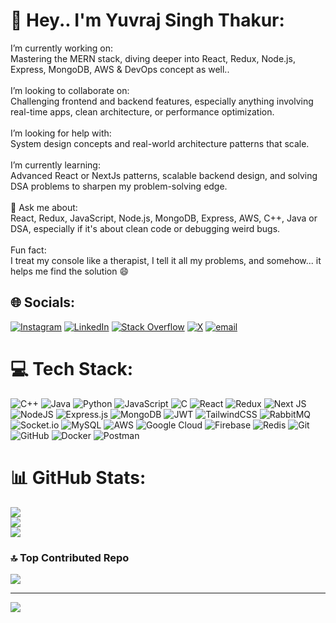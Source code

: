 # 💫 Hey.. I'm Yuvraj Singh Thakur:
 I’m currently working on:  <br>Mastering the MERN stack, diving deeper into React, Redux, Node.js, Express, MongoDB, AWS & DevOps concept as well..<br><br>I’m looking to collaborate on:  <br>Challenging frontend and backend features, especially anything involving real-time apps, clean architecture, or performance optimization.<br><br> I’m looking for help with:  <br>System design concepts and real-world architecture patterns that scale.<br><br> I’m currently learning:  <br>Advanced React or NextJs patterns, scalable backend design, and solving DSA problems to sharpen my problem-solving edge.<br><br>💬 Ask me about:  <br>React, Redux, JavaScript, Node.js, MongoDB, Express, AWS, C++, Java or DSA, especially if it's about clean code or debugging weird bugs.<br><br> Fun fact:  <br>I treat my console like a therapist, I tell it all my problems, and somehow... it helps me find the solution 😄<br>


## 🌐 Socials:
[![Instagram](https://img.shields.io/badge/Instagram-%23E4405F.svg?logo=Instagram&logoColor=white)](https://instagram.com/___.yuviiiii.___) [![LinkedIn](https://img.shields.io/badge/LinkedIn-%230077B5.svg?logo=linkedin&logoColor=white)](https://www.linkedin.com/in/yuvi-thakur/) [![Stack Overflow](https://img.shields.io/badge/-Stackoverflow-FE7A16?logo=stack-overflow&logoColor=white)](https://stackoverflow.com/users/21957757) [![X](https://img.shields.io/badge/X-black.svg?logo=X&logoColor=white)](https://x.com/Yuvraj_S_Thakur) [![email](https://img.shields.io/badge/Email-D14836?logo=gmail&logoColor=white)](mailto:yuvithakur1311@gmail.com) 

# 💻 Tech Stack:
![C++](https://img.shields.io/badge/c++-%2300599C.svg?style=for-the-badge&logo=c%2B%2B&logoColor=white) ![Java](https://img.shields.io/badge/java-%23ED8B00.svg?style=for-the-badge&logo=openjdk&logoColor=white) ![Python](https://img.shields.io/badge/python-3670A0?style=for-the-badge&logo=python&logoColor=ffdd54) ![JavaScript](https://img.shields.io/badge/javascript-%23323330.svg?style=for-the-badge&logo=javascript&logoColor=%23F7DF1E) ![C](https://img.shields.io/badge/c-%2300599C.svg?style=for-the-badge&logo=c&logoColor=white) ![React](https://img.shields.io/badge/react-%2320232a.svg?style=for-the-badge&logo=react&logoColor=%2361DAFB)  ![Redux](https://img.shields.io/badge/redux-%23593d88.svg?style=for-the-badge&logo=redux&logoColor=white) ![Next JS](https://img.shields.io/badge/Next-black?style=for-the-badge&logo=next.js&logoColor=white) ![NodeJS](https://img.shields.io/badge/node.js-6DA55F?style=for-the-badge&logo=node.js&logoColor=white)  ![Express.js](https://img.shields.io/badge/express.js-%23404d59.svg?style=for-the-badge&logo=express&logoColor=%2361DAFB) ![MongoDB](https://img.shields.io/badge/MongoDB-%234ea94b.svg?style=for-the-badge&logo=mongodb&logoColor=white) ![JWT](https://img.shields.io/badge/JWT-black?style=for-the-badge&logo=JSON%20web%20tokens) ![TailwindCSS](https://img.shields.io/badge/tailwindcss-%2338B2AC.svg?style=for-the-badge&logo=tailwind-css&logoColor=white)  ![RabbitMQ](https://img.shields.io/badge/rabbitmq-FF6600?style=for-the-badge&logo=rabbitmq&logoColor=white)  ![Socket.io](https://img.shields.io/badge/Socket.io-black?style=for-the-badge&logo=socket.io&badgeColor=010101) ![MySQL](https://img.shields.io/badge/mysql-4479A1.svg?style=for-the-badge&logo=mysql&logoColor=white)  ![AWS](https://img.shields.io/badge/AWS-%23FF9900.svg?style=for-the-badge&logo=amazon-aws&logoColor=white) ![Google Cloud](https://img.shields.io/badge/GoogleCloud-%234285F4.svg?style=for-the-badge&logo=google-cloud&logoColor=white) ![Firebase](https://img.shields.io/badge/firebase-%23039BE5.svg?style=for-the-badge&logo=firebase)  ![Redis](https://img.shields.io/badge/redis-%23DD0031.svg?style=for-the-badge&logo=redis&logoColor=white)  ![Git](https://img.shields.io/badge/git-%23F05033.svg?style=for-the-badge&logo=git&logoColor=white) ![GitHub](https://img.shields.io/badge/github-%23121011.svg?style=for-the-badge&logo=github&logoColor=white) ![Docker](https://img.shields.io/badge/docker-%230db7ed.svg?style=for-the-badge&logo=docker&logoColor=white) ![Postman](https://img.shields.io/badge/Postman-FF6C37?style=for-the-badge&logo=postman&logoColor=white)
# 📊 GitHub Stats:
![](https://github-readme-stats.vercel.app/api?username=yuvraj-thakur1311&theme=one_dark_pro&hide_border=false&include_all_commits=true&count_private=true)<br/>
![](https://nirzak-streak-stats.vercel.app/?user=yuvraj-thakur1311&theme=one_dark_pro&hide_border=false)<br/>
![](https://github-readme-stats.vercel.app/api/top-langs/?username=yuvraj-thakur1311&theme=one_dark_pro&hide_border=false&include_all_commits=true&count_private=true&layout=compact)

### 🔝 Top Contributed Repo
![](https://github-contributor-stats.vercel.app/api?username=yuvraj-thakur1311&limit=5&theme=github_dark_dimmed&combine_all_yearly_contributions=true)

---
[![](https://visitcount.itsvg.in/api?id=yuvraj-thakur1311&icon=9&color=1)](https://visitcount.itsvg.in)

<!-- Proudly created with GPRM ( https://gprm.itsvg.in ) -->
